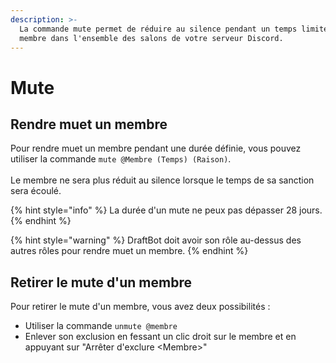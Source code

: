 ```yaml
---
description: >-
  La commande mute permet de réduire au silence pendant un temps limité un
  membre dans l'ensemble des salons de votre serveur Discord.
---
```


# Mute

## Rendre muet un membre

Pour rendre muet un membre pendant une durée définie, vous pouvez utiliser la commande `mute @Membre (Temps) (Raison)`.\
\
Le membre ne sera plus réduit au silence lorsque le temps de sa sanction sera écoulé.

{% hint style="info" %}
La durée d'un mute ne peux pas dépasser 28 jours.
{% endhint %}

{% hint style="warning" %}
DraftBot doit avoir son rôle au-dessus des autres rôles pour rendre muet un membre.
{% endhint %}

## Retirer le mute d'un membre

Pour retirer le mute d'un membre, vous avez deux possibilités :

* Utiliser la commande `unmute @membre`
* Enlever son exclusion en fessant un clic droit sur le membre et en appuyant sur "Arrêter d'exclure \<Membre>"
